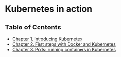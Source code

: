 # Kubernetes in action

## Table of Contents

- [Chapter 1. Introducing Kubernetes](overview/chapter-1-introducing-kubernetes/chapter-1-introducing-kubernetes.md)
- [Chapter 2. First steps with Docker and Kubernetes](overview/chapter-2-first-steps-with-docker-and-k8s/chapter-2-first-steps-with-docker-and-k8s.md)
- [Chapter 3. Pods: running containers in Kubernetes](core-concepts/chapter-3-pods/chapter-3-pods.md)
